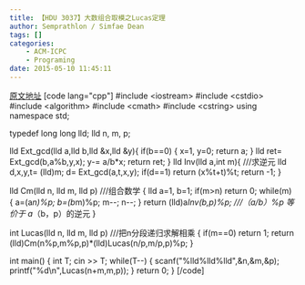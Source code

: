 ```yaml
---
title: 【HDU 3037】大数组合取模之Lucas定理
author: Semprathlon / Simfae Dean
tags: []
categories:
	- ACM-ICPC
	- Programing
date: 2015-05-10 11:45:11
---
```

[原文地址](http://www.cnblogs.com/kane0526/archive/2012/12/16/2820789.html)
[code lang="cpp"]
#include &lt;iostream&gt;
#include &lt;cstdio&gt;
#include &lt;algorithm&gt;
#include &lt;cmath&gt;
#include &lt;cstring&gt;
using namespace std;

typedef long long lld;
lld  n, m, p;

lld Ext_gcd(lld a,lld b,lld &amp;x,lld &amp;y){
   if(b==0) { x=1, y=0; return a; }
   lld ret= Ext_gcd(b,a%b,y,x);
   y-= a/b*x;
   return ret;
}
lld Inv(lld a,int m){   ///求逆元
   lld d,x,y,t= (lld)m;
   d= Ext_gcd(a,t,x,y);
   if(d==1) return (x%t+t)%t;
   return -1;
}

lld Cm(lld n, lld m, lld p)  ///组合数学
{
    lld a=1, b=1;
    if(m&gt;n) return 0;
    while(m)
    {
        a=(a*n)%p;
        b=(b*m)%p;
        m--;
        n--;
    }
    return (lld)a*Inv(b,p)%p;  ///（a/b）%p 等价于 a*（b，p）的逆元
}

int Lucas(lld n, lld m, lld p)  ///把n分段递归求解相乘
{
    if(m==0) return 1;
    return (lld)Cm(n%p,m%p,p)*(lld)Lucas(n/p,m/p,p)%p;
}

int main()
{
    int  T;
    cin &gt;&gt; T;
    while(T--)
    {
        scanf(&quot;%lld%lld%lld&quot;,&amp;n,&amp;m,&amp;p);
        printf(&quot;%d\n&quot;,Lucas(n+m,m,p));
    }
    return 0;
}
[/code]